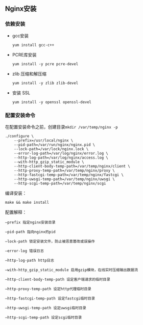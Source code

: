 ## Nginx安装
### 依赖安装
- gcc安装
  ```
  yum install gcc-c++
  ```
- PCRE库安装
  ```
  yum install -y pcre pcre-devel
  ```
- zlib 压缩和解压缩
  ```
  yum install -y zlib zlib-devel
  ```
- 安装 SSL
  ```
  yum install -y openssl openssl-devel
  ```
### 配置安装命令

在配置安装命令之前，创建目录```mkdir /var/temp/nginx -p```

```
./configure \
    --prefix=/usr/local/nginx \
    --pid-path=/var/run/nginx/nginx.pid \
    --lock-path=/var/lock/nginx.lock \
    --error-log-path=/var/log/nginx/error.log \
    --http-log-path=/var/log/nginx/access.log \
    --with-http_gzip_static_module \
    --http-client-body-temp-path=/var/temp/nginx/client \
    --http-proxy-temp-path=/var/temp/nginx/proxy \
    --http-fastcgi-temp-path=/var/temp/nginx/fastcgi \
    --http-uwsgi-temp-path=/var/temp/nginx/uwsgi \
    --http-scgi-temp-path=/var/temp/nginx/scgi
```
编译安装：
```
make && make install
```
配置解释：
```
–prefix 指定nginx安装目录

–pid-path 指向nginx的pid

–lock-path 锁定安装文件，防止被恶意篡改或误操作

–error-log 错误日志

–http-log-path http日志

–with-http_gzip_static_module 启用gzip模块，在线实时压缩输出数据流

–http-client-body-temp-path 设定客户端请求的临时目录

–http-proxy-temp-path 设定http代理临时目录

–http-fastcgi-temp-path 设定fastcgi临时目录

–http-uwsgi-temp-path 设定uwsgi临时目录

–http-scgi-temp-path 设定scgi临时目录
```
